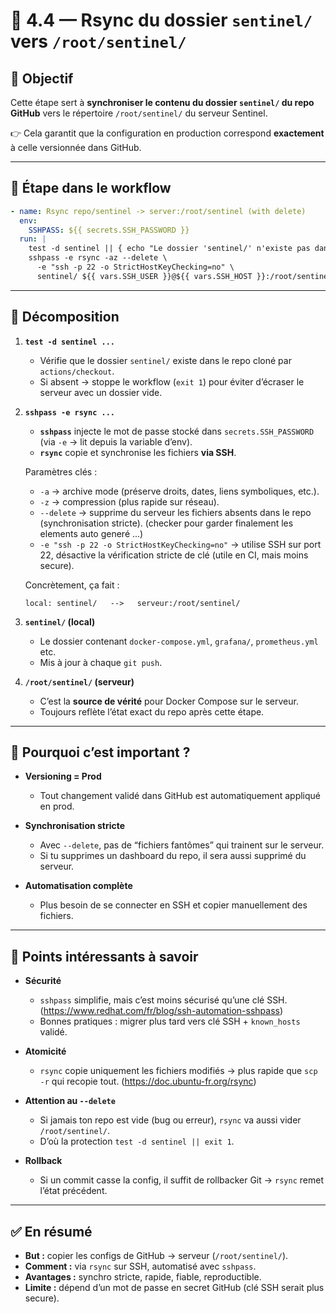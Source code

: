 # 📑 4.4 — Rsync du dossier `sentinel/` vers `/root/sentinel/`

## 🎯 Objectif

Cette étape sert à **synchroniser le contenu du dossier `sentinel/` du repo GitHub** vers le répertoire `/root/sentinel/` du serveur Sentinel.

👉 Cela garantit que la configuration en production correspond **exactement** à celle versionnée dans GitHub.

---

## 🔹 Étape dans le workflow

```yaml
- name: Rsync repo/sentinel -> server:/root/sentinel (with delete)
  env:
    SSHPASS: ${{ secrets.SSH_PASSWORD }}
  run: |
    test -d sentinel || { echo "Le dossier 'sentinel/' n'existe pas dans le repo"; exit 1; }
    sshpass -e rsync -az --delete \
      -e "ssh -p 22 -o StrictHostKeyChecking=no" \
      sentinel/ ${{ vars.SSH_USER }}@${{ vars.SSH_HOST }}:/root/sentinel/
```

---

## 🔹 Décomposition

1. **`test -d sentinel ...`**

    * Vérifie que le dossier `sentinel/` existe dans le repo cloné par `actions/checkout`.
    * Si absent → stoppe le workflow (`exit 1`) pour éviter d’écraser le serveur avec un dossier vide.

2. **`sshpass -e rsync ...`**

    * **`sshpass`** injecte le mot de passe stocké dans `secrets.SSH_PASSWORD` (via `-e` → lit depuis la variable d’env).
    * **`rsync`** copie et synchronise les fichiers **via SSH**.

   Paramètres clés :

    * `-a` → archive mode (préserve droits, dates, liens symboliques, etc.).
    * `-z` → compression (plus rapide sur réseau).
    * `--delete` → supprime du serveur les fichiers absents dans le repo (synchronisation stricte). (checker pour garder finalement les elements auto generé ...)
    * `-e "ssh -p 22 -o StrictHostKeyChecking=no"` → utilise SSH sur port 22, désactive la vérification stricte de clé (utile en CI, mais moins secure).

   Concrètement, ça fait :

   ```
   local: sentinel/   -->   serveur:/root/sentinel/
   ```

3. **`sentinel/` (local)**

    * Le dossier contenant `docker-compose.yml`, `grafana/`, `prometheus.yml` etc.
    * Mis à jour à chaque `git push`.

4. **`/root/sentinel/` (serveur)**

    * C’est la **source de vérité** pour Docker Compose sur le serveur.
    * Toujours reflète l’état exact du repo après cette étape.

---

## 🔹 Pourquoi c’est important ?

* **Versioning = Prod**

    * Tout changement validé dans GitHub est automatiquement appliqué en prod.
* **Synchronisation stricte**

    * Avec `--delete`, pas de “fichiers fantômes” qui trainent sur le serveur.
    * Si tu supprimes un dashboard du repo, il sera aussi supprimé du serveur.
* **Automatisation complète**

    * Plus besoin de se connecter en SSH et copier manuellement des fichiers.

---

## 🔹 Points intéressants à savoir

* **Sécurité**

    * `sshpass` simplifie, mais c’est moins sécurisé qu’une clé SSH. (https://www.redhat.com/fr/blog/ssh-automation-sshpass)
    * Bonnes pratiques : migrer plus tard vers clé SSH + `known_hosts` validé.

* **Atomicité**

    * `rsync` copie uniquement les fichiers modifiés → plus rapide que `scp -r` qui recopie tout. (https://doc.ubuntu-fr.org/rsync)

* **Attention au `--delete`**

    * Si jamais ton repo est vide (bug ou erreur), `rsync` va aussi vider `/root/sentinel/`.
    * D’où la protection `test -d sentinel || exit 1`.

* **Rollback**

    * Si un commit casse la config, il suffit de rollbacker Git → `rsync` remet l’état précédent.

---

## ✅ En résumé

* **But :** copier les configs de GitHub → serveur (`/root/sentinel/`).
* **Comment :** via `rsync` sur SSH, automatisé avec `sshpass`.
* **Avantages :** synchro stricte, rapide, fiable, reproductible.
* **Limite :** dépend d’un mot de passe en secret GitHub (clé SSH serait plus secure).
